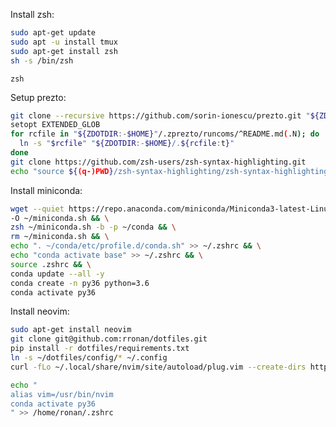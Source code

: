 Install zsh:
```bash
sudo apt-get update
sudo apt -u install tmux
sudo apt-get install zsh
sh -s /bin/zsh
```

```zsh```

Setup prezto:
```bash
git clone --recursive https://github.com/sorin-ionescu/prezto.git "${ZDOTDIR:-$HOME}/.zprezto"
setopt EXTENDED_GLOB
for rcfile in "${ZDOTDIR:-$HOME}"/.zprezto/runcoms/^README.md(.N); do
  ln -s "$rcfile" "${ZDOTDIR:-$HOME}/.${rcfile:t}"
done
git clone https://github.com/zsh-users/zsh-syntax-highlighting.git
echo "source ${(q-)PWD}/zsh-syntax-highlighting/zsh-syntax-highlighting.zsh" >> ${ZDOTDIR:-$HOME}/.zshrc
```


Install miniconda:
```bash
wget --quiet https://repo.anaconda.com/miniconda/Miniconda3-latest-Linux-x86_64.sh \
-O ~/miniconda.sh && \
zsh ~/miniconda.sh -b -p ~/conda && \
rm ~/miniconda.sh && \
echo ". ~/conda/etc/profile.d/conda.sh" >> ~/.zshrc && \
echo "conda activate base" >> ~/.zshrc && \
source .zshrc && \
conda update --all -y
conda create -n py36 python=3.6
conda activate py36
```



Install neovim:
```bash
sudo apt-get install neovim
git clone git@github.com:rronan/dotfiles.git
pip install -r dotfiles/requirements.txt
ln -s ~/dotfiles/config/* ~/.config
curl -fLo ~/.local/share/nvim/site/autoload/plug.vim --create-dirs https://raw.githubusercontent.com/junegunn/vim-plug/master/plug.vim
```


```bash
echo "
alias vim=/usr/bin/nvim
conda activate py36
" >> /home/ronan/.zshrc
```


